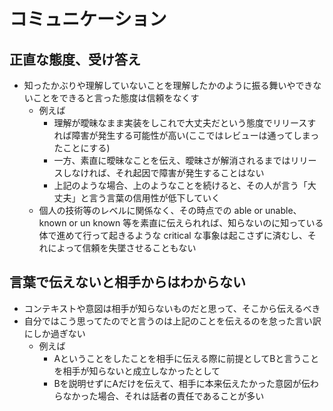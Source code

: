 # コミュニケーション

## 正直な態度、受け答え

- 知ったかぶりや理解していないことを理解したかのように振る舞いやできないことをできると言った態度は信頼をなくす
    - 例えば
        - 理解が曖昧なまま実装をしこれで大丈夫だという態度でリリースすれば障害が発生する可能性が高い(ここではレビューは通ってしまったことにする)
        - 一方、素直に曖昧なことを伝え、曖昧さが解消されるまではリリースしなければ、それ起因で障害が発生することはない
        - 上記のような場合、上のようなことを続けると、その人が言う「大丈夫」と言う言葉の信用性が低下していく
    - 個人の技術等のレベルに関係なく、その時点での able or unable、known or un known 等を素直に伝えられれば、知らないのに知っている体で進めて行って起きるような critical な事象は起こさずに済むし、それによって信頼を失墜させることもない
    
## 言葉で伝えないと相手からはわからない

- コンテキストや意図は相手が知らないものだと思って、そこから伝えるべき
- 自分ではこう思ってたのでと言うのは上記のことを伝えるのを怠った言い訳にしか過ぎない
    - 例えば
        - Aということをしたことを相手に伝える際に前提としてBと言うことを相手が知らないと成立しなかったとして
        - Bを説明せずにAだけを伝えて、相手に本来伝えたかった意図が伝わらなかった場合、それは話者の責任であることが多い
